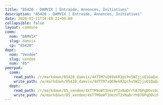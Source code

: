 ```yaml
---
title: "85420 - DAMVIX | Entraide, Annonces, Initiatives"
description: "85420 - DAMVIX | Entraide, Annonces, Initiatives"
date: 2020-01-11T14:09:21+09:00
collapsible: false
layout: commune
comm:
  nom: "DAMVIX"
  slug: damvix
  cp: "85420"
dept:
  nom: "Vendée"
  slug: vendee
  num: "85"
peerpad:
  comm:
    read_path: /r/markdown/85420_damvix/4XTTM7xQ69ekR3pchv5WZjjsQ1QaQxg8iA5hSzcKujXeUB2Xo
    write_path: /w/markdown/85420_damvix/4XTTM7xQ69ekR3pchv5WZjjsQ1QaQxg8iA5hSzcKujXeUB2Xo-K3TgU72fXc8rd7gr85qKurVERnBewE7wRJ1DmbR1G77kAez3xMefMziD5etMzpy48dtg8EXVZe4WSAiCKD55Mcj8pgMZwgbGmUBc2WfVDBQg6TZyrtRvJPCX6qzhnms7oGqXj6Tw
  dept:
    read_path: /r/markdown/85_vendee/4XTTM9oWT3UezVT2xNaDrrh876PqDDvzbaovSPP6P6ha63Ezk
    write_path: /w/markdown/85_vendee/4XTTM9oWT3UezVT2xNaDrrh876PqDDvzbaovSPP6P6ha63Ezk-K3TgTz4T2Ao5CxcmNgKRpi6DXEbSZWgvvZNdT7V4KiJycR1vvtGLxg5iYYYKajishdNzKNazAywn7vjwqtQs859ALiENaqFJQsULDwd4rYqVPy8n3JbNCeuPxinCnetCgcSuCcyv
---
```


